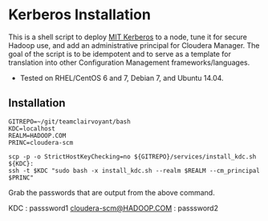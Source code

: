 # Kerberos Installation

This is a shell script to deploy [MIT Kerberos](https://web.mit.edu/kerberos/) to a node, tune it for secure Hadoop use, and add an administrative principal for Cloudera Manager.  The goal of the script is to be idempotent and to serve as a template for translation into other Configuration Management frameworks/languages.

* Tested on RHEL/CentOS 6 and 7, Debian 7, and Ubuntu 14.04.

## Installation

```
GITREPO=~/git/teamclairvoyant/bash
KDC=localhost
REALM=HADOOP.COM
PRINC=cloudera-scm

scp -p -o StrictHostKeyChecking=no ${GITREPO}/services/install_kdc.sh ${KDC}:
ssh -t $KDC "sudo bash -x install_kdc.sh --realm $REALM --cm_principal $PRINC"
```

Grab the passwords that are output from the above command.

KDC : passsword1
cloudera-scm@HADOOP.COM : passsword2

